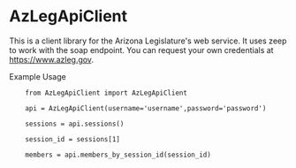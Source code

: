 # AzLegApiClient

This is a client library for the Arizona Legislature's web service. It uses zeep to work with the soap endpoint. You can request your own credentials at https://www.azleg.gov.

Example Usage

```
    from AzLegApiClient import AzLegApiClient

    api = AzLegApiClient(username='username',password='password')

    sessions = api.sessions()

    session_id = sessions[1]

    members = api.members_by_session_id(session_id)
```
